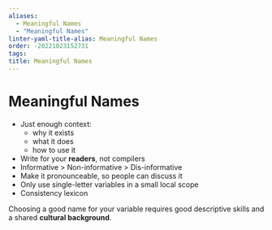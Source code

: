 ```yaml
---
aliases:
  - Meaningful Names
  - "Meaningful Names"
linter-yaml-title-alias: Meaningful Names
order: -20221023152731
tags: 
title: Meaningful Names
---
```


# Meaningful Names

- Just enough context:
	- why it exists
	- what it does
	- how to use it
- Write for your **readers**, not compilers
- Informative > Non-informative > Dis-informative
- Make it pronounceable, so people can discuss it
- Only use single-letter variables in a small local scope
- Consistency lexicon

Choosing a good name for your variable requires good descriptive skills and a shared **cultural background**.
